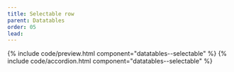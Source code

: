 ```yaml
---
title: Selectable row
parent: Datatables
order: 05
lead: 
---
```


{% include code/preview.html component="datatables--selectable" %}
{% include code/accordion.html component="datatables--selectable" %}
